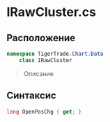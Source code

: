 
# IRawCluster.cs
## Расположение
```csharp
namespace TigerTrade.Chart.Data  
    class IRawCluster
```

> Описание

## Синтаксис
```csharp
long OpenPosChg { get; }
```
